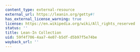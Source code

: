 ```yaml
---
content_type: external-resource
external_url: https://leanin.org/getty#!
has_external_license_warning: true
license: https://en.wikipedia.org/wiki/All_rights_reserved
status: ''
title: Lean-In Collection
uid: 59f4f706-4aa7-4e07-b5df-d5b97f5e74be
wayback_url: ''
---
```

